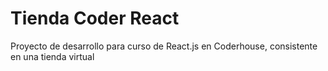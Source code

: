 # Tienda Coder React
Proyecto de desarrollo para curso de React.js en Coderhouse, consistente en una tienda virtual
